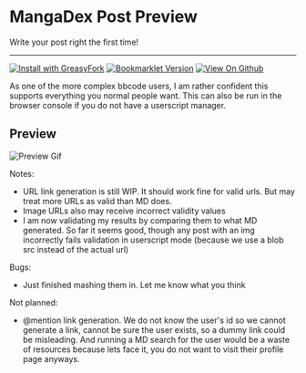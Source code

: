 # MangaDex Post Preview
Write your post right the first time!
___
[![Install with GreasyFork](https://img.shields.io/static/v1.svg?style=popout-square&label=Install%20with&message=GreasyFork&color=red)](https://greasyfork.org/en/scripts/381831-mangadex-preview-post) [![Bookmarklet Version](https://img.shields.io/static/v1.svg?style=flat-square&logo=GitHub&label=&message=Bookmarklet&color=grey)](https://github.com/Brandon-Beck/Mangadex-Userscripts/blob/master/out/post-preview.bookmarklet.js) [![View On Github](https://img.shields.io/static/v1.svg?style=flat-square&logo=GitHub&label=&message=View%20Code&color=grey)](https://github.com/Brandon-Beck/Mangadex-Userscripts)

As one of the more complex bbcode users, I am rather confident this supports everything you normal people want.
This can also be run in the browser console if you do not have a userscript manager.

Preview
---

![Preview Gif](https://i.imgur.com/4yyhG8h.gif)

Notes:
  * URL link generation is still WIP. It should work fine for valid urls.
  But may treat more URLs as valid than MD does.
  * Image URLs also may receive incorrect validity values
  * I am now validating my results by comparing them to what MD generated.
  So far it seems good, though any post with an img incorrectly fails validation in userscript mode (because we use a blob src instead of the actual url)

Bugs:
  * Just finished mashing them in. Let me know what you think

Not planned:
  * @mention link generation. We do not know the user's id so we cannot generate a link, cannot be sure the user exists, so a dummy link could be misleading. And running a MD search for the user would be a waste of resources because lets face it, you do not want to visit their profile page anyways.
